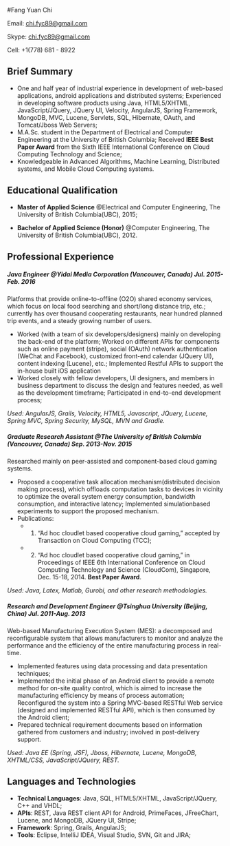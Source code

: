 #Fang Yuan Chi

Email: chi.fyc89@gmail.com   

Skype: chi.fyc89@gmail.com 

Cell: +1(778) 681 - 8922


## Brief Summary

* One and half year of industrial experience in development of web-based applications, android applications and distributed systems; Experienced in developing software products using Java, HTML5/XHTML, JavaScript/JQuery, JQuery UI, Velocity, AngularJS, Spring Framework, MongoDB, MVC, Lucene, Servlets, SQL, Hibernate, OAuth, and Tomcat/Jboss Web Servers;
* M.A.Sc. student in the Department of Electrical and Computer Engineering at the University of British Columbia; Received **IEEE Best Paper Award** from the Sixth IEEE International Conference on Cloud Computing Technology and Science;
* Knowledgeable in Advanced Algorithms, Machine Learning, Distributed systems, and Mobile Cloud Computing systems.


## Educational Qualification

* **Master of Applied Science** @Electrical and Computer Engineering, The University of British Columbia(UBC), 2015;

* **Bachelor of Applied Science (Honor)** @Computer Engineering, The University of British Columbia(UBC), 2012.


## Professional Experience

##### **Java Engineer @Yidai Media Corporation (Vancouver, Canada)  Jul. 2015-Feb. 2016**
Platforms that provide online-to-offline (O2O) shared economy services, which focus on local food searching and short/long distance trip, etc.; currently has over thousand cooperating restaurants, near hundred planned trip events, and a steady growing number of users.
    
* Worked (with a team of six developers/designers) mainly on developing the back-end of the platform; Worked on different APIs for components such as online payment (stripe), social (OAuth) network authentication (WeChat and Facebook), customized front-end calendar (JQuery UI), content indexing (Lucene), etc.; Implemented Restful APIs to support the in-house built iOS application 
* Worked closely with fellow developers, UI designers, and members in business department to discuss the design and features needed, as well as the development timeframe; Participated in end-to-end development process; 
                
*Used: AngularJS, Grails, Velocity, HTML5, Javascript, JQuery, Lucene, Spring MVC, Spring Security, MySQL, MVN and Gradle.* 


##### **Graduate Research Assistant @The University of British Columbia (Vancouver, Canada)   Sep. 2013-Nov. 2015**
Researched mainly on peer-assisted and component-based cloud gaming systems.
    
* Proposed a cooperative task allocation mechanism(distributed decision making process), which offloads computation tasks to devices in vicinity to optimize the overall system energy consumption, bandwidth consumption, and interactive latency; Implemented simulationbased experiments to support the proposed mechanism.
* Publications: 
    * 1) “Ad hoc cloudlet based cooperative cloud gaming,” accepted by Transaction on Cloud Computing (TCC); 
    * 2) “Ad hoc cloudlet based cooperative cloud gaming,” in Proceedings of IEEE 6th International Conference on Cloud Computing Technology and Science (CloudCom), Singapore, Dec. 15-18, 2014. **Best Paper Award**.
    
*Used: Java, Latex, Matlab, Gurobi, and other research methodologies.*  


##### **Research and Development Engineer @Tsinghua University (Beijing, China)    Jul. 2011-Aug. 2013**
Web-based Manufacturing Execution System (MES): a decomposed and reconfigurable system that allows manufacturers to monitor and analyze the performance and the efficiency of the entire manufacturing process in real-time.

* Implemented features using data processing and data presentation techniques;
* Implemented the initial phase of an Android client to provide a remote method for on-site quality control, which is aimed to increase the manufacturing efficiency by means of process automation; Reconfigured the system into a Spring MVC-based RESTful Web service (designed and implemented RESTful API), which is then consumed by the Android client;
* Prepared technical requirement documents based on information gathered from customers and industry; involved in post-delivery support.

*Used: Java EE (Spring, JSF), Jboss, Hibernate, Lucene, MongoDB, XHTML/CSS, JavaScript/JQuery, REST.*  

## Languages and Technologies

* **Technical Languages**: Java, SQL, HTML5/XHTML, JavaScript/JQuery, C++ and VHDL;
* **APIs**: REST, Java REST client API for Android, PrimeFaces, JFreeChart, Lucene, and MongoDB, JQuery UI, Stripe;
* **Framework**: Spring, Grails, AngularJS;
* **Tools**: Eclipse, IntelliJ IDEA, Visual Studio, SVN, Git and JIRA;
